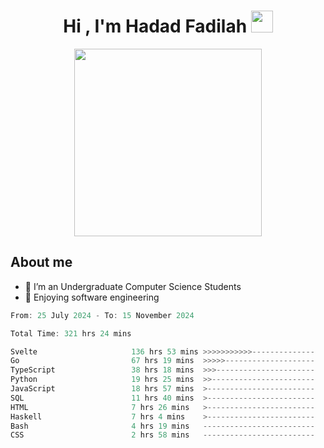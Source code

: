 <h1 align="center">Hi , I'm Hadad Fadilah <img src="https://media.giphy.com/media/hvRJCLFzcasrR4ia7z/giphy.gif" width="35"></h1>

<p align="center">
<img src="https://media.tenor.com/78dNivDemDAAAAAi/speech-bubble-venti.gif" width="300"/>    
</p>


##  About me
- 🔭 I’m an Undergraduate Computer Science Students
- 🌱 Enjoying software engineering

<!--START_SECTION:waka-->

```go
From: 25 July 2024 - To: 15 November 2024

Total Time: 321 hrs 24 mins

Svelte                     136 hrs 53 mins >>>>>>>>>>>--------------   42.33 %
Go                         67 hrs 19 mins  >>>>>--------------------   20.82 %
TypeScript                 38 hrs 18 mins  >>>----------------------   11.84 %
Python                     19 hrs 25 mins  >>-----------------------   06.01 %
JavaScript                 18 hrs 57 mins  >------------------------   05.86 %
SQL                        11 hrs 40 mins  >------------------------   03.61 %
HTML                       7 hrs 26 mins   >------------------------   02.30 %
Haskell                    7 hrs 4 mins    >------------------------   02.19 %
Bash                       4 hrs 19 mins   -------------------------   01.33 %
CSS                        2 hrs 58 mins   -------------------------   00.92 %
```

<!--END_SECTION:waka-->




<!--
**Fadil-Tao/Fadil-Tao** is a ✨ _special_ ✨ repository because its `README.md` (this file) appears on your GitHub profile.


